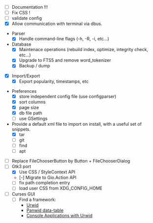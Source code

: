 - [ ] Documentation !!!
- [ ] Fix CSS !
- [ ] validate config
- [x] Allow communication with terminal via dbus.
-  Parser
    - [x] Handle command-line flags (-h, -R, -i, etc...)
- Database
    - [x] Maintenace operations (rebuild index, optimize, integrity check, etc...)
    - [x] Upgrade to FTS5 and remove word_tokenizer
    - [x] Backup / dump
- [x] Import/Export
    - [x] Export popularity, timestamps, etc
- Preferences
    - [x] store independent config file (use configparser)
    - [x] sort columns
    - [x] page size
    - [x] db file path
    - [ ] use GSettings
- Provide a default xml file to import on install, with a useful set of snippets.
    - [x] tar
    - [ ] git
    - [ ] find
    - [ ] apt
- [ ] Replace FileChooserButton by Button + FileChooserDialog
- [ ] Gtk3 port
    - [x] Use CSS / StyleContext API
    - [-] Migrate to Gio.Action API
    - [ ] fix path completion entry
    - [ ] load user CSS from XDG_CONFIG_HOME
- [ ] Curses GUI
    - [ ] Find a framework:
        * [Urwid](https://github.com/urwid/urwid/wiki/Application-list)
        * [Panwid data-table](https://github.com/tonycpsu/panwid)
        * [Console Applications with Urwid](https://www.youtube.com/watch?v=4UwhXC1OP2A)
